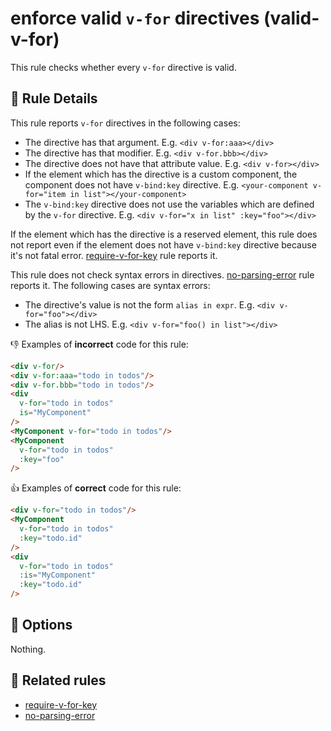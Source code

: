 # enforce valid `v-for` directives (valid-v-for)

This rule checks whether every `v-for` directive is valid.

## :book: Rule Details

This rule reports `v-for` directives in the following cases:

- The directive has that argument. E.g. `<div v-for:aaa></div>`
- The directive has that modifier. E.g. `<div v-for.bbb></div>`
- The directive does not have that attribute value. E.g. `<div v-for></div>`
- If the element which has the directive is a custom component, the component does not have `v-bind:key` directive. E.g. `<your-component v-for="item in list"></your-component>`
- The `v-bind:key` directive does not use the variables which are defined by the `v-for` directive. E.g. `<div v-for="x in list" :key="foo"></div>`

If the element which has the directive is a reserved element, this rule does not report even if the element does not have `v-bind:key` directive because it's not fatal error. [require-v-for-key] rule reports it.

This rule does not check syntax errors in directives. [no-parsing-error] rule reports it.
The following cases are syntax errors:

- The directive's value is not the form `alias in expr`. E.g. `<div v-for="foo"></div>`
- The alias is not LHS. E.g. `<div v-for="foo() in list"></div>`

:-1: Examples of **incorrect** code for this rule:

```html
<div v-for/>
<div v-for:aaa="todo in todos"/>
<div v-for.bbb="todo in todos"/>
<div
  v-for="todo in todos"
  is="MyComponent"
/>
<MyComponent v-for="todo in todos"/>
<MyComponent
  v-for="todo in todos"
  :key="foo"
/>
```

:+1: Examples of **correct** code for this rule:

```html
<div v-for="todo in todos"/>
<MyComponent
  v-for="todo in todos"
  :key="todo.id"
/>
<div
  v-for="todo in todos"
  :is="MyComponent"
  :key="todo.id"
/>
```

## :wrench: Options

Nothing.

## :couple: Related rules

- [require-v-for-key]
- [no-parsing-error]


[require-v-for-key]: require-v-for-key.md
[no-parsing-error]: no-parsing-error.md
